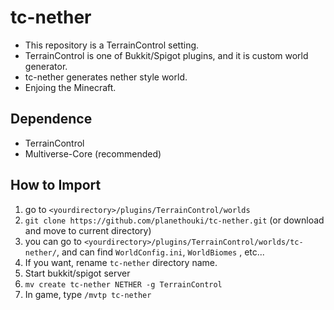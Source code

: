 # tc-nether
* This repository is a TerrainControl setting.
* TerrainControl is one of Bukkit/Spigot plugins, and it is custom world generator.
* tc-nether generates nether style world.
* Enjoing the Minecraft.

## Dependence
* TerrainControl
* Multiverse-Core (recommended)

## How to Import
1. go to ```<yourdirectory>/plugins/TerrainControl/worlds```
2. ```git clone https://github.com/planethouki/tc-nether.git```
 (or download and move to current directory)
3. you can go to ```<yourdirectory>/plugins/TerrainControl/worlds/tc-nether/```, and can find ```WorldConfig.ini```, ```WorldBiomes``` , etc...
4. If you want, rename ```tc-nether``` directory name.
5. Start bukkit/spigot server
6. ```mv create tc-nether NETHER -g TerrainControl```
7. In game, type ```/mvtp tc-nether```
